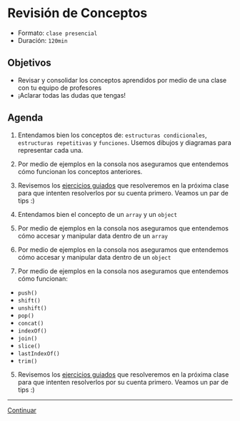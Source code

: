 # Revisión de Conceptos

- Formato: `clase presencial`
- Duración: `120min`

## Objetivos

- Revisar y consolidar los conceptos aprendidos por medio de una clase con tu equipo de profesores
- ¡Aclarar todas las dudas que tengas!

## Agenda
1. Entendamos bien los conceptos de: `estructuras condicionales`, `estructuras repetitivas` y `funciones`. Usemos dibujos y diagramas para representar cada una.

2. Por medio de ejemplos en la consola nos aseguramos que entendemos cómo funcionan los conceptos anteriores.

3. Revisemos los [ejercicios guiados](06-guided-exercises-workshop-control-flow.md)
 que resolveremos en la próxima clase para que intenten resolverlos por su cuenta primero. Veamos un par de tips :)

 1. Entendamos bien el concepto de un `array` y un `object`

 2. Por medio de ejemplos en la consola nos aseguramos que entendemos cómo accesar y manipular data dentro de un `array`

 3. Por medio de ejemplos en la consola nos aseguramos que entendemos cómo accesar y manipular data dentro de un `object`

 4. Por medio de ejemplos en la consola nos aseguramos que entendemos cómo funcionan:
   - `push()`
   - `shift()`
   - `unshift()`
   - `pop()`
   - `concat()`
   - `indexOf()`
   - `join()`
   - `slice()`
   - `lastIndexOf()`
   - `trim()`

 5. Revisemos los [ejercicios guiados](08-guided-exercises-workshop-data-structures.md)
  que resolveremos en la próxima clase para que intenten resolverlos por su cuenta primero. Veamos un par de tips :)
***
[Continuar](06-guided-exercises-workshop-control-flow.md)
